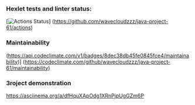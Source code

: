 ### Hexlet tests and linter status:
[![Actions Status](https://github.com/wavecloudzzz/java-project-61/actions/workflows/hexlet-check.yml/badge.svg)]
(https://github.com/wavecloudzzz/java-project-61/actions)

### Maintainability
(https://api.codeclimate.com/v1/badges/8dec38db45fe0845fce4/maintainability)]
(https://codeclimate.com/github/wavecloudzzz/java-project-61/maintainability)

### Зroject demonstration
https://asciinema.org/a/dfHquXApOdg1XRnPjpUgGZm6P
